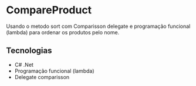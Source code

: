 # CompareProduct
Usando o metodo sort com Comparisson delegate e programação funcional (lambda) para ordenar os produtos pelo nome. 

## Tecnologias
- C# .Net
- Programação funcional (lambda)
- Delegate comparisson
